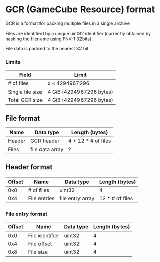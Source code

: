 # GCR (GameCube Resource) format

GCR is a format for packing multiple files in a single archive 

Files are identified by a unique uint32 identifier (currently obtained by hashing the filename using FNV-1 32bits)

File data is padded to the nearest 32 bit.

### Limits

| Field | Limit |
|-------|-------|
| # of files | x < 4294967296 |
| Single file size | 4 GiB (4294967296 bytes) | 
| Total GCR size | 4 GiB (4294967296 bytes) |

## File format

| Name | Data type | Length (bytes) |
|------|-----------|----------------|
| Header | GCR header | 4 + 12 * # of files |
| Files | file data array | ? |

## Header format

| Offset | Name | Data type | Length (bytes) |
|--------|------|-----------|----------------|
| 0x0 | # of files | uint32 | 4 |
| 0x4 | File entries | file entry array | 12 * # of files

### File entry format

| Offset | Name | Data type | Length (bytes) |
|--------|------|-----------|----------------|
| 0x0 | File identifier | uint32 | 4 |
| 0x4 | File offset | uint32 | 4 |
| 0x8 | File size | uint32 | 4 |